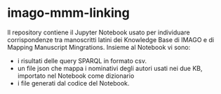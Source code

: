 # imago-mmm-linking
Il repository contiene il Jupyter Notebook usato per individuare corrispondenze tra manoscritti latini dei Knowledge Base di IMAGO e di Mapping Manuscript Mingrations.
Insieme al Notebook vi sono:
  - i risultati delle query SPARQL in formato csv.
  - un file json che mappa i nominativi degli autori usati nei due KB, importato nel Notebook come dizionario
  - i file generati dal codice del Notebook.
